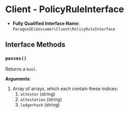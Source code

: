 # Client - PolicyRuleInterface

* **Fully Qualified Interface Name**: `ParagonIE\Gossamer\Client\PolicyRuleInterface`

## Interface Methods

### `passes()`

Returns a `bool`.

**Arguments**:

1. Array of arrays, which each contain these indices:
    1. `attestor` (string)
    2. `attestation` (string)
    3. `ledgerhash` (string)
